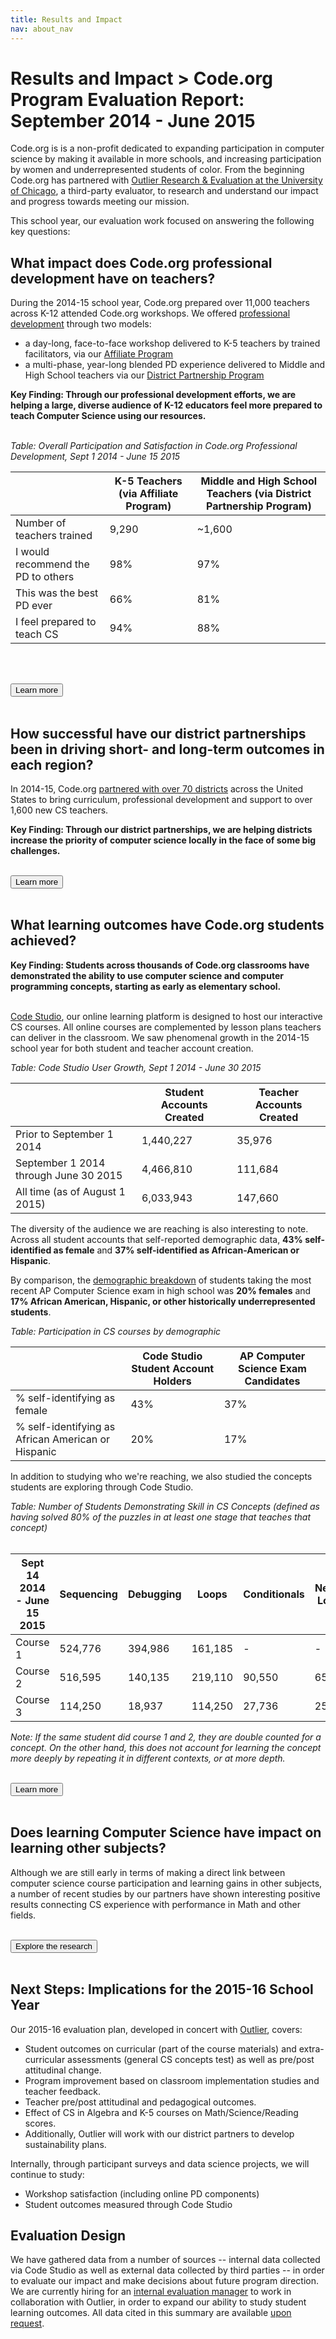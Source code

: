 ```yaml
---
title: Results and Impact
nav: about_nav
---
```


# Results and Impact > Code.org Program Evaluation Report: September 2014 - June 2015

Code.org is is a non-profit dedicated to expanding participation in computer science by making it available in more schools, and increasing participation by women and underrepresented students of color. From the beginning Code.org has partnered with [Outlier Research & Evaluation at the University of Chicago](http://outlier.uchicago.edu/), a third-party evaluator, to research and understand our impact and progress towards meeting our mission.

This school year, our evaluation work focused on answering the following key questions:

## What impact does Code.org professional development have on teachers?

During the 2014-15 school year, Code.org prepared over 11,000 teachers across K-12 attended Code.org workshops. We offered [professional development](/educate/professional-development) through two models:

- a day-long, face-to-face workshop delivered to K-5 teachers by trained facilitators, via our [Affiliate Program](/educate/k5-affiliates)
- a multi-phase, year-long blended PD experience delivered to Middle and High School teachers via our [District Partnership Program](/educate/districts)

**Key Finding: Through our professional development efforts, we are helping a large, diverse audience of K-12 educators feel more prepared to teach Computer Science using our resources.** <br /><br/>

*Table: Overall Participation and Satisfaction in Code.org Professional Development, Sept 1 2014 - June 15 2015*

|  | K-5 Teachers (via Affiliate Program)| Middle and High School Teachers (via District Partnership Program)|
|---|--------|-----|
| Number of teachers trained | 9,290 | ~1,600 |
| I would recommend the PD to others | 98% | 97% |
| This was the best PD ever | 66% | 81%|
| I feel prepared to teach CS | 94% | 88% |

<br><br>

[<button>Learn more</button>](/about/impact/pd-1415)<br /><br/>

## How successful have our district partnerships been in driving short- and long-term outcomes in each region?

In 2014-15, Code.org [partnered with over 70 districts](/educate/districts) across the United States to bring curriculum, professional development and support to over 1,600 new CS teachers.

**Key Finding: Through our district partnerships, we are helping districts increase the priority of computer science locally in the face of some big challenges.** <br /><br/>


[<button>Learn more</button>](/about/impact/partner-1415)<br /><br/>


## What learning outcomes have Code.org students achieved?

**Key Finding: Students across thousands of Code.org classrooms have demonstrated the ability to use computer science and computer programming concepts, starting as early as elementary school.** <br /><br/>

[Code Studio](http://studio.code.org), our online learning platform is designed to host our interactive CS courses. All online courses  are complemented by lesson plans teachers can deliver in the classroom. We saw phenomenal growth in the 2014-15 school year for both student and teacher account creation.

*Table: Code Studio User Growth, Sept 1 2014 - June 30 2015*

|  | Student Accounts Created| Teacher Accounts Created|
|---|--------|-----|
| Prior to September 1 2014 | 1,440,227 | 35,976 |
| September 1 2014 through June 30 2015 | 4,466,810 | 111,684 |
| All time (as of August 1 2015) | 6,033,943 | 147,660 |

The diversity of the audience we are reaching is also interesting to note. Across all student accounts that self-reported demographic data, **43% self-identified as female** and **37% self-identified as African-American or Hispanic**. 

By comparison, the [demographic breakdown](/files/APCS-2014.pdf) of students taking the most recent AP Computer Science exam in high school was **20% females** and **17% African American, Hispanic, or other historically underrepresented students**.

*Table: Participation in CS courses by demographic*

|  | Code Studio Student Account Holders| AP Computer Science Exam Candidates|
|---|--------|-----|
| % self-identifying as female | 43% | 37% |
| % self-identifying as African American or Hispanic | 20% | 17% |

In addition to studying who we're reaching, we also studied the concepts students are exploring through Code Studio.

*Table: Number of Students Demonstrating Skill in CS Concepts (defined as having solved 80% of the puzzles in at least one stage that teaches that concept)*
<br><br>

| Sept 14 2014 - June 15 2015 | Sequencing | Debugging | Loops | Conditionals | Nested Loops | Event handlers | Functions |
|---|---|---|---|---|---|---|---|
| Course 1 | 524,776 | 394,986 | 161,185 | -  | -  |  124,559 | -  |
| Course 2 | 516,595 | 140,135 | 219,110 | 90,550 | 65,785 | 273,849 | -  |
| Course 3 | 114,250 | 18,937 | 114,250 | 27,736 | 25,008 | 24,716 | 45,878 |
*Note: If the same student did course 1 and 2, they are double counted for a concept. On the other hand, this does not account for learning the concept more deeply by repeating it in different contexts, or at more depth.*
<br/>
<br/>


[<button>Learn more</button>](/about/impact/outcomes-1415)<br /><br/>

## Does learning Computer Science have impact on learning other subjects?

Although we are still early in terms of making a direct link between computer science course participation and learning gains in other subjects, a number of recent studies by our partners have shown interesting positive results connecting CS experience with performance in Math and other fields.<br /><br/>

[<button>Explore the research</button>](/about/impact/learning-1415)<br /><br/>

## Next Steps: Implications for the 2015-16 School Year
Our 2015-16 evaluation plan, developed in concert with [Outlier](http://outlier.uchicago.edu/), covers:

- Student outcomes on curricular (part of the course materials) and extra-curricular assessments (general CS concepts test) as well as pre/post attitudinal change. 
- Program improvement based on classroom implementation studies and teacher feedback.
- Teacher pre/post attitudinal and pedagogical outcomes.
- Effect of CS in Algebra and K-5 courses on Math/Science/Reading scores.
- Additionally, Outlier will work with our district partners to develop sustainability plans.

Internally, through participant surveys and data science projects, we will continue to study:

- Workshop satisfaction (including online PD components)
- Student outcomes measured through Code Studio

## Evaluation Design
We have gathered data from a number of sources -- internal data collected via Code Studio as well as external data collected by third parties -- in order to evaluate our impact and make decisions about future program direction. We are currently hiring for an [internal evaluation manager](/about/jobs#Eval) to work in collaboration with Outlier, in order to expand our ability to study student learning outcomes. All data cited in this summary are available [upon request](mailto:teach@code.org).
